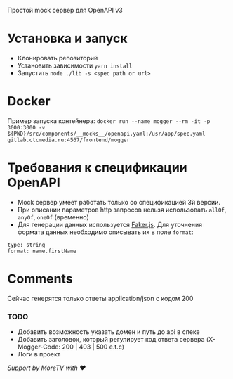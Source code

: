 Простой mock сервер для OpenAPI v3
# Установка и запуск
- Клонировать репозиторий
- Установить зависимости `yarn install`
- Запустить `node ./lib -s <spec path or url>`

# Docker
Пример запуска контейнера:
`docker run --name mogger --rm -it -p 3000:3000 -v ${PWD}/src/components/__mocks__/openapi.yaml:/usr/app/spec.yaml  gitlab.ctcmedia.ru:4567/frontend/mogger`

# Требования к спецификации OpenAPI
- Mock сервер умеет работать только со спецификацией 3й версии.
- При описании параметров http запросов нельзя использовать `allOf`, `anyOf`, `oneOf` (временно)
- Для генерации данных используется [Faker.js](https://github.com/marak/Faker.js/). Для уточнения формата данных необходимо описывать их в поле `format`:
```
type: string
format: name.firstName
```

# Comments
Сейчас генерятся только ответы application/json с кодом 200

### TODO
- Добавить возможность указать домен и путь до api в спеке
- Добавить заголовок, который регулирует код ответа сервера (X-Mogger-Code: 200 | 403 | 500 e.t.c)
- Логи в проект

_Support by MoreTV with ❤️_

